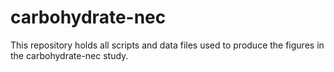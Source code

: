 # carbohydrate-nec
This repository holds all scripts and data files used to produce the figures in the carbohydrate-nec study.
